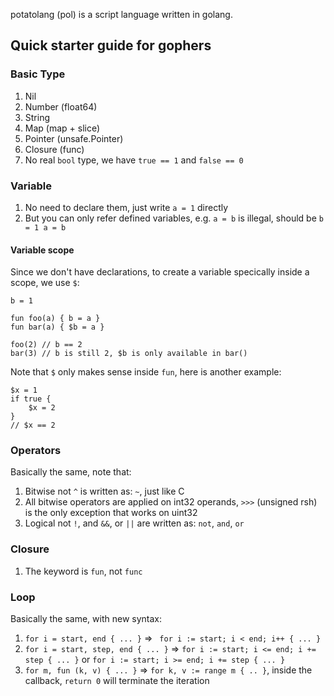 potatolang (pol) is a script language written in golang.

## Quick starter guide for gophers

### Basic Type
1. Nil
2. Number (float64)
3. String
4. Map (map + slice)
5. Pointer (unsafe.Pointer)
6. Closure (func)
7. No real `bool` type, we have `true == 1` and `false == 0`

### Variable
1. No need to declare them, just write `a = 1` directly
2. But you can only refer defined variables, e.g. `a = b` is illegal, should be `b = 1 a = b`

#### Variable scope
Since we don't have declarations, to create a variable specically inside a scope, we use `$`:
```
b = 1

fun foo(a) { b = a }
fun bar(a) { $b = a }

foo(2) // b == 2
bar(3) // b is still 2, $b is only available in bar()
```
Note that `$` only makes sense inside `fun`, here is another example:
```
$x = 1
if true {
    $x = 2
}
// $x == 2
```

### Operators
Basically the same, note that:
1. Bitwise not `^` is written as: `~`, just like C
2. All bitwise operators are applied on int32 operands, `>>>` (unsigned rsh) is the only exception that works on uint32
3. Logical not `!`, and `&&`, or `||` are written as: `not`, `and`, `or`

### Closure
1. The keyword is `fun`, not `func`

### Loop
Basically the same, with new syntax:
1. `for i = start, end { ... }` => ` for i := start; i < end; i++ { ... }`
2. `for i = start, step, end { ... }` => `for i := start; i <= end; i += step { ... }` or `for i := start; i >= end; i += step { ... }`
3. `for m, fun (k, v) { ... }` => `for k, v := range m { .. }`, inside the callback, `return 0` will terminate the iteration
